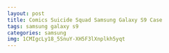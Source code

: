 ```yaml
---
layout: post
title: Comics Suicide Squad Samsung Galaxy S9 Case
tags: samsung galaxy s9
categories: samsung
img: 1CMIgcLy18_5SnuY-XH5F3lXnplkh5yqt
---
```

